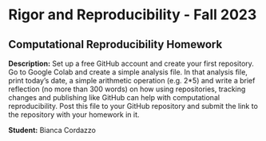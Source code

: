 # Rigor and Reproducibility - Fall 2023

## Computational Reproducibility Homework

**Description:** Set up a free GitHub account and create your first repository. Go to Google Colab and create a simple analysis file. In that analysis file, print today’s date, a simple arithmetic operation (e.g. 2*5) and write a brief reflection (no more than 300 words) on how using repositories, tracking changes and publishing like GitHub can help with computational reproducibility. Post this file to your GitHub repository and submit the link to the repository with your homework in it. 

**Student:** Bianca Cordazzo
